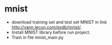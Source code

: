 # mnist
 - download training set and test set MNIST in link http://yann.lecun.com/exdb/mnist/.
 - Install MNIST library before run project.
 - Train in file mnist_main.py
